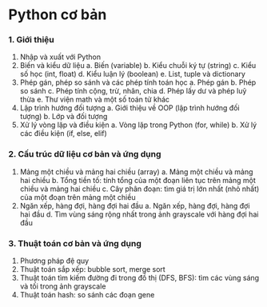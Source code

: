 # Python cơ bản
### 1. Giới thiệu
1. Nhập và xuất với Python
2. Biến và kiểu dữ liệu
a. Biến (variable)
b. Kiểu chuỗi ký tự (string)
c. Kiểu số học (int, float)
d. Kiểu luận lý (boolean)
e. List, tuple và dictionary
3. Phép gán, phép so sánh và các phép tính toán học
a. Phép gán
b. Phép so sánh
c. Phép tính cộng, trừ, nhân, chia
d. Phép lấy dư và phép luỹ thừa
e. Thư viện math và một số toán tử khác
4. Lập trình hướng đối tượng
a. Giới thiệu về OOP (lập trình hướng đối tượng)
b. Lớp và đối tượng
5. Xử lý vòng lặp và điều kiện
a. Vòng lặp trong Python (for, while)
b. Xử lý các điều kiện (if, else, elif)

### 2. Cấu trúc dữ liệu cơ bản và ứng dụng
1. Mảng một chiều và mảng hai chiều (array)
a. Mảng một chiều và mảng hai chiều
b. Tổng tiền tố: tính tổng của một đoạn liên tục trên mảng một chiều và mảng hai chiều
c. Cây phân đoạn: tìm giá trị lớn nhất (nhỏ nhất) của một đoạn trên mảng một chiều
2. Ngăn xếp, hàng đợi, hàng đợi hai đầu
a. Ngăn xếp, hàng đợi, hàng đợi hai đầu
d. Tìm vùng sáng rộng nhất trong ảnh grayscale với hàng đợi hai đầu


### 3. Thuật toán cơ bản và ứng dụng
1. Phương pháp đệ quy
2. Thuật toán sắp xếp: bubble sort, merge sort
3. Thuật toán tìm kiếm đường đi trong đồ thị (DFS, BFS): tìm các vùng sáng và tối trong ảnh grayscale
4. Thuật toán hash: so sánh các đoạn gene